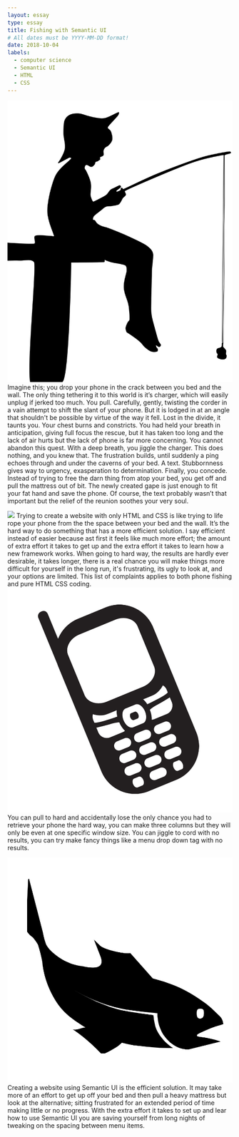 ```yaml
---
layout: essay
type: essay
title: Fishing with Semantic UI
# All dates must be YYYY-MM-DD format!
date: 2018-10-04
labels:
  - computer science
  - Semantic UI
  - HTML
  - CSS
---
```


[<img class="ui right floated medium image" src="../images/fishing.png">](https://openclipart.org/detail/254447/fishing-boy-silhouette)
Imagine this; you drop your phone in the crack between you bed and the wall. The only thing tethering it to this world is it’s charger, which will easily unplug if jerked too much. You pull. Carefully, gently, twisting the corder in a vain attempt to shift the slant of your phone. But it is lodged in at an angle that shouldn't be possible by virtue of the way it fell.  Lost in the divide, it taunts you. Your chest burns and constricts. You had held your breath in anticipation, giving full focus the rescue, but it has taken too long and the lack of air hurts but the lack of phone is far more concerning. You cannot abandon this quest. With a deep breath, you jiggle the charger. This does nothing, and you knew that. The frustration builds, until suddenly a ping echoes through and under the caverns of your bed. A text. Stubbornness gives way to urgency, exasperation to  determination. Finally, you concede. Instead of trying to free the darn thing from atop your bed, you get off and pull the mattress out of bit. The newly created gape is just enough to fit your fat hand and save the phone. Of course, the text probably wasn’t that important but the relief of the reunion soothes your very soul. 

[<img class="ui tiny left circular floated image" src="https://react.semantic-ui.com/logo.png">](https://react.semantic-ui.com/)
Trying to create a website with only HTML and CSS is like trying to life rope your phone from the the space between your bed and the wall. It’s the hard way to do something that has a more efficient solution. I say efficient instead of easier because ast first it feels like much more effort; the amount of extra effort it takes to get up and the extra effort it takes to learn how a new framework works.  When going to hard way, the results are hardly ever desirable, it takes longer, there is a real chance you will make things more difficult for yourself in the long run, it's frustrating, its ugly to look at, and your options are limited. This list of complaints applies to both phone fishing and pure HTML CSS coding. [<img class="ui tiny right circular floated image" src="../images/phone.png">](https://www.clipartmax.com/download/m2i8K9A0Z5A0H7i8_mobile-phone-social-studies-clipart-explore-pictures-phone-clipart-transparent-background/) You can pull to hard and accidentally lose the only chance you had to retrieve your phone the hard way, you can make three columns but they will only be even at one specific window size. You can jiggle to cord with no results, you can try make fancy things like a menu drop down tag with no results. 

[<img class="ui tiny center circular floated image" src="../images/fish.png">](https://www.clipartmax.com/middle/m2K9A0m2Z5m2m2A0_fish-black-and-white-tropical-fish-clip-art-black-and-clip-art/)
Creating a website using Semantic UI is the efficient solution. It may take more of an effort to get up off your bed and then pull a heavy mattress but look at the alternative; sitting frustrated for an extended period of time making little or no progress. With the extra effort it takes to set up and lear how to use Semantic UI you are saving yourself from long nights of tweaking on the spacing between menu items. 
